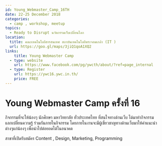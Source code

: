 ```yaml
---
id: Young_Webmaster_Camp_16TH
date: 22-25 December 2018
categories:
  - camp , workshop, meetup
topics:
  - Ready to Disrupt นวัตกรรมเว็บเปลี่ยนโลก
location:
  title: คณะเทคโนโลยีสารสนเทศ สถาบันเทคโนโลยีพระจอมเกล้า (IT )
  url: https://goo.gl/maps/3jiQ1qoA1XQ2
links:
    title: Young Webmaster Camp
  - type: website
    url: https://www.facebook.com/pg/ywcth/about/?ref=page_internal
  - type: Register
    url: https://ywc16.ywc.in.th/
    price: FREE
---
```


# Young Webmaster Camp ครั้งที่ 16
กิจกรรมที่จะให้น้องๆ นักศึกษา มหาวิทยาลัย ทั่วประเทศไทย ที่สนใจทางด้านเว็บ ได้มาทำกิจกรรม แลกเปลี่ยนความรู้ ร่วมกันภายในกิจกรรม โดยภายในงานจะมีผู้เชี่ยวชาญทางด้านเว็บมาให้คำแนะนำต่างๆแก่น้องๆ เพื่อนำไปต่อยอดได้ในอนาคต

สาขาที่เปิดรับสมัคร 
Content , Design, Marketing, Programming